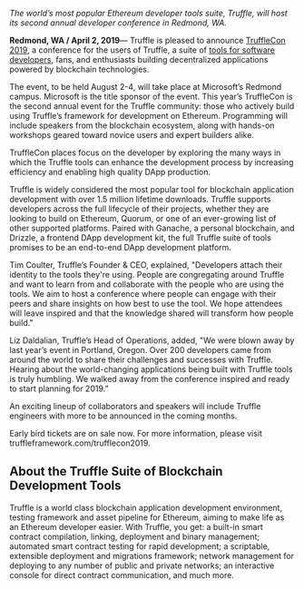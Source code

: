 _The world’s most popular Ethereum developer tools suite, Truffle, will host its second annual developer conference in Redmond, WA._

**Redmond, WA / April 2, 2019**— Truffle is pleased to announce [TruffleCon 2019](http://www.trufflesuite.com/trufflecon2019), a conference for the users of Truffle, a suite of [tools for software developers](https://www.trufflesuite.com/), fans, and enthusiasts building decentralized applications powered by blockchain technologies.

The event, to be held August 2-4, will take place at Microsoft’s Redmond campus. Microsoft is the title sponsor of the event. This year’s TruffleCon is the second annual event for the Truffle community: those who actively build using Truffle’s framework for development on Ethereum. Programming will include speakers from the blockchain ecosystem, along with hands-on workshops geared toward novice users and expert builders alike.

TruffleCon places focus on the developer by exploring the many ways in which the Truffle tools can enhance the development process by increasing efficiency and enabling high quality DApp production.

Truffle is widely considered the most popular tool for blockchain application development with over 1.5 million lifetime downloads. Truffle supports developers across the full lifecycle of their projects, whether they are looking to build on Ethereum, Quorum, or one of an ever-growing list of other supported platforms. Paired with Ganache, a personal blockchain, and Drizzle, a frontend DApp development kit, the full Truffle suite of tools promises to be an end-to-end DApp development platform.

Tim Coulter, Truffle’s Founder & CEO, explained, "Developers attach their identity to the tools they're using. People are congregating around Truffle and want to learn from and collaborate with the people who are using the tools. We aim to host a conference where people can engage with their peers and share insights on how best to use the tool. We hope attendees will leave inspired and that the knowledge shared will transform how people build."

Liz Daldalian, Truffle’s Head of Operations, added, "We were blown away by last year’s event in Portland, Oregon. Over 200 developers came from around the world to share their challenges and successes with Truffle. Hearing about the world-changing applications being built with  Truffle tools is truly humbling. We walked away from the conference inspired and ready to start planning for 2019.”

An exciting lineup of collaborators and speakers will include Truffle engineers with more to be announced in the coming months.

Early bird tickets are on sale now. For more information, please visit truffleframework.com/trufflecon2019.

## About the Truffle Suite of Blockchain Development Tools

Truffle is a world class blockchain application development environment, testing framework and asset pipeline for Ethereum, aiming to make life as an Ethereum developer easier. With Truffle, you get: a built-in smart contract compilation, linking, deployment and binary management; automated smart contract testing for rapid development; a scriptable, extensible deployment and migrations framework; network management for deploying to any number of public and private networks; an interactive console for direct contract communication, and much more.
